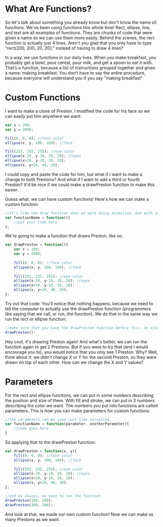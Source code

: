 # What Are Functions?
So let's talk about something you already know but don't know the name of: functions.
We've been using functions this whole time! Rect, ellipse, line, and text are all examples of functions.
They are chunks of code that were given a name so we can use them more easily. Behind the scenes, the rect function is actually just 4 lines. Aren't you glad that you only have to type "rect(200, 200, 20, 20);" instead of 
having to draw 4 lines?

In a way, we use functions in our daily lives. When you make breakfast, you probably get a bowl, pour cereal, pour milk, and get a spoon to eat it with. That’s a function, because a list of instructions grouped together and given a name: making breakfast. You don’t have to say the entire procedure, because everyone will understand you if you say "making breakfast"

# Custom Functions
I want to make a clone of Preston. I modified the code for his face so we can easily put him anywhere we want:
```js
var x = 200;
var y = 2000;

fill(0, 0, 0); //face color
ellipse(x, y, 100, 100); //face

fill(255, 255, 255); //eye color
ellipse(x-20, y-10, 20, 20); //eyes
ellipse(x+20, y-10, 20, 20);
ellipse(x, y+20, 40, 20);
```
I could copy and paste the code for him, but what if I want to make a change to both Prestons? And what if I want to add a third or fourth Preston? It'd be nice if we could make a drawPreston function to make this easier.

Guess what, we *can* have custom functions! Here's how we can make a custom function:
```js
//It's like the draw function when we were doing animation, but with var at the beginning, and a different name. We have var at the beginning because functions are technically a variable.
var functionName = function(){
    //put your code here
};
```
We're going to make a function that draws Preston, like so:
```js
var drawPreston = function(){
    var x = 200;
    var y = 2000;
    
    fill(0, 0, 0); //face color
    ellipse(x, y, 100, 100); //face
    
    fill(255, 255, 255); //eye color
    ellipse(x-20, y-10, 20, 20); //eyes
    ellipse(x+20, y-10, 20, 20);
    ellipse(x, y+20, 40, 20);
};
```
Try out that code. You'll notice that nothing happens, because we need to tell the computer to actually use the drawPreston function (programmers like saying that we call, or run, the function). We do that in the same way we run the rect or ellipse function:
```js
//make sure that you have the drawPreston function before this, or else the computer won't get what you mean
drawPreston();
```
Hey cool, it's drawing Preston again! And what's better, we can run the function again to get 2 Prestons. But if you were to try that (and I would encourage you to), you would notice that you only see 1 Preston. Why? Well, think about it: we didn’t change X or Y for the second Preston, so they were drawn on top of each other. How can we change the X and Y values?

# Parameters
For the rect and ellipse functions, we can put in some numbers describing the position and size of them. With fill and stroke, we can put in 3 numbers describing the color we want. The numbers you put into functions are called parameters. This is how you can make parameters for custom functions:
```js
//the parameters can be used just like varaibles.
var functionName = function(parameter, anotherParameter){
    //code goes here
}
```
So applying that to the drawPreston function:
```js
var drawPreston = function(x, y){
    fill(0, 0, 0); //face color
    ellipse(x, y, 100, 100); //face
    
    fill(255, 255, 255); //eye color
    ellipse(x-20, y-10, 20, 20); //eyes
    ellipse(x+20, y-10, 20, 20);
    ellipse(x, y+20, 40, 20);
};

//and as always, we have to run the function
drawPreston(100, 200);
drawPreston(300, 200);
```
And look at that, we made our own custom function! Now we can make as many Prestons as we want.

